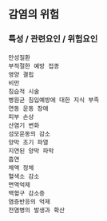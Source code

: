## 감염의 위험



### 특성 / 관련요인 / 위험요인

>   

    만성질환
    부적절한 예방 접종
    영양 결핍
    비만
    침습적 시술
    병원균 침입예방에 대한 지식 부족
    연동 운동 장애
    피부 손상
    산염기 변화
    섬모운동의 감소
    양막 조기 파열
    지연된 양막 파막
    흡연
    체액 정체
    혈색소 감소
    면역억제
    백혈구 감소증
    염증반응의 억제
    전염병의 발생과 확산
